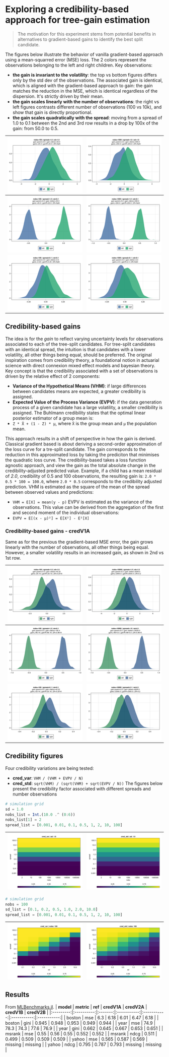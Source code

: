 # Exploring a credibility-based approach for tree-gain estimation


> The motivation for this experiment stems from potential benefits in alternatives to gradient-based gains to identify the best split candidate.

The figures below illustrate the behavior of vanilla gradient-based approach using a mean-squarred error (MSE) loss.
The 2 colors represent the observations belonging to the left and right children.
Key observations:
- **the gain is invariant to the volatility**: the top vs bottom figures differs only by the std dev of the observations.
    The associated gain is identical, which is aligned with the gradient-based approach to gain: the gain matches the reduction in the MSE, which is identical regardless of the dispersion. It's strictly driven by their mean.
- **the gain scales linearly with the number of observations**: the right vs left figures contrasts different number of observations (100 vs 10k), and show that gain is directly proportional.
- **the gain scales quadratically with the spread**: moving from a spread of 1.0 to 0.1 between the 2nd and 3rd row results in a drop by 100x of the gain: from 50.0 to 0.5.


| ![](assets/dist-mse-1A.png) | ![](assets/dist-mse-1B.png) |
|:----------------------:|:----------------------:|
| ![](assets/dist-mse-2A.png) | ![](assets/dist-mse-2B.png) |
| ![](assets/dist-mse-3A.png) | ![](assets/dist-mse-3B.png) |

## Credibility-based gains

The idea is for the *gain* to reflect varying uncertainty levels for observations associated to each of the tree-split candidates.
For tree-split candidates with an identical spread, the intuition is that candidates with a lower volatility, all other things being equal, should be preferred.
The original inspiration comes from credibility theory, a foundational notion in actuarial science with direct connexion mixed effect models and bayesian theory.
Key concept is that the credibility associated with a set of observations is driven by the relative effect of 2 components:
 - **Variance of the Hypothetical Means (VHM)**: if large differences between candidates means are expected, a greater credibility is assigned.
 - **Expected Value of the Process Variance (EVPV)**: if the data generation process of a given candidate has a large volatility, a smaller credibility is assigned.
The Buhlmann credibility states that the optimal linear posterior estimator of a group mean is:
 - `Z * X̄ + (1 - Z) * μ`, where `X̄` is the group mean and `μ` the population mean.

This approach results in a shift of perspective in how the gain is derived.
Classical gradient based is about deriving a second-order approximation of the loss curve for a tre-split candidate.
The gain corresponds to the reduction in this approximated loss by taking the prediciton that minimises the quadratic loss curve.
The credibility-based takes a loss function agnostic approach, and view the gain as the total absolute change in the credibility-adjusted predicted value.
Example, if a child has a mean residual of *2.0*, credibility of 0.5 and 100 observations, the resulting gain is: `2.0 * 0.5 * 100 = 100.0`, where `2.0 * 0.5` corresponds to the credibility adjusted prediction.
VHM is estimated as the square of the mean of the spread between observed values and predictions:
 - `VHM = E[X] = mean(y - p)`
EVPV is estimated as the variance of the observations. This value can be derived from the aggregation of the first and second moment of the individual observations:
 - `EVPV = E[(x - μ)²] = E[X²] - E²[X]`

### Credibility-based gains - credV1A
Same as for the previous the gradient-based MSE error, the gain grows linearly with the number of observations, all other things being equal.
However, a smaller volatility results in an increased gain, as shown in 2nd vs 1st row.


| ![](assets/dist-cred_var-1A.png) | ![](assets/dist-cred_var-1B.png) |
|:----------------------:|:----------------------:|
| ![](assets/dist-cred_var-2A.png) | ![](assets/dist-cred_var-2B.png) |
| ![](assets/dist-cred_var-3A.png) | ![](assets/dist-cred_var-3B.png) |

## Credibility figures
Four credibility variations are being tested:
 - **cred_var**: `VHM / (VHM + EVPV / N)`
 - **cred_std**: `sqrt(VHM) / (sqrt(VHM) + sqrt(EVPV / N))`
The figures below present the credibility factor associated with different spreads and number observations

````julia
# simulation grid
sd = 1.0
nobs_list = Int.(10.0 .^ (0:6))
nobs_list[1] = 2
spread_list = [0.001, 0.01, 0.1, 0.5, 1, 2, 10, 100]
````

| ![](assets/heatmap-cred_var.png) | ![](assets/heatmap-cred_std.png) |
|:----------------------:|:----------------------:|

````julia
# simulation grid
nobs = 100
sd_list = [0.1, 0.2, 0.5, 1.0, 2.0, 10.0]
spread_list = [0.001, 0.01, 0.1, 0.5, 1, 2, 10, 100]
````

| ![](assets/heatmapB-cred_var.png) | ![](assets/heatmapB-cred_std.png) |
|:----------------------:|:----------------------:|

## Results
From [MLBenchmarks.jl](https://github.com/Evovest/MLBenchmarks.jl).
| **model** | **metric** | **ref** | **credV1A** | **credV2A** | **credV1B** | **credV2B** |
|:---------:|:----------:|:-------:|:-----------:|:-----------:|:-----------:|:-----------:|
| boston    | mse        | 6.3     | 6.18        | 6.01        | 6.47        | 6.18        |
| boston    | gini       | 0.945   | 0.948       | 0.953       | 0.949       | 0.944       |
| year      | mse        | 74.9    | 78.3        | 74.3        | 77.6        | 76.9        |
| year      | gini       | 0.662   | 0.645       | 0.667       | 0.653       | 0.651       |
| msrank    | mse        | 0.55    | 0.56        | 0.55        | 0.552       | 0.552       |
| msrank    | ndcg       | 0.511   | 0.499       | 0.509       | 0.509       | 0.509       |
| yahoo     | mse        | 0.565   | 0.587       | 0.569       | missing     | missing     |
| yahoo     | ndcg       | 0.795   | 0.787       | 0.793       | missing     | missing     |

